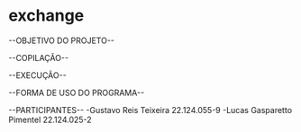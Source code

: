 # exchange

--OBJETIVO DO PROJETO--

--COPILAÇÃO--

--EXECUÇÃO--

--FORMA DE USO DO PROGRAMA--

--PARTICIPANTES--
-Gustavo Reis Teixeira      22.124.055-9
-Lucas Gasparetto Pimentel  22.124.025-2
